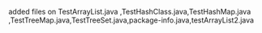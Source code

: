  added files on 
 TestArrayList.java ,TestHashClass.java,TestHashMap.java ,TestTreeMap.java,TestTreeSet.java,package-info.java,testArrayList2.java

